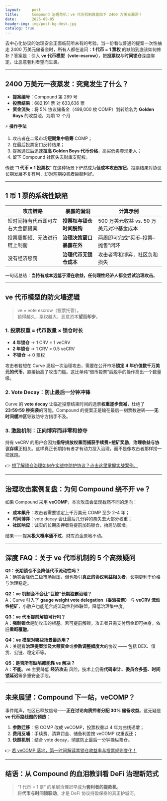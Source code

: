 ```yaml
---
layout:     post
title:      Compound 治理危机：ve 代币机制真能挡下 2400 万美元漏洞？
date:       2025-09-05
header-img: img/post-bg-desk.jpg
catalog: true
---
```


去中心化协议的治理安全正面临前所未有的考验。当一份看似普通的提案一次性抽走 2400 万美元储备金时，所有人都在追问：**1 代币 = 1 票权** 的缺陷到底该如何修补？答案是：引入 **ve 代币模型（vote-escrow）**，把**投票权**与**时间锁仓**深度绑定，让恶意套利者望而生畏。

---

## 2400 万美元一夜蒸发：究竟发生了什么？

- **提案编号**：Compound 第 289 号  
- **投票结果**：682,191 票 对 633,636 票  
- **资金流失**：将 5% 协议储备金（499,000 枚 COMP）划转给名为 **Golden Boys** 的收益池，为期 12 个月

⚡ **操作手法**  
1. 攻击者在二级市场**短期集中吸筹** COMP；  
2. 在最后投票窗口反转结果；  
3. 提案通过后迅速**拉高 Golden Boys 代币价格**，高买低卖套现走人；  
4. 留下 Compound 社区失去财库支配权。

传统 “**1 代币 = 1 投票权**” 在这种场景下俨然成为**低成本攻击按钮**。投票结果对协议长期发展不复有利，却对短期投机者巨额利好。

---

## 1 币 1 票的系统性缺陷

| 攻击链路 | 暴露的漏洞 | 计算示例 |
| --- | --- | --- |
| 短时间持有代币即可左右大金额提案 | **投票权与锁仓时间脱钩** | 500 万美元收益 vs. 50 万美元对冲基金成本 |
| 投票周期短、无法进行链上制衡 | **治理决策窗口暴露在外** | 两周即可完成“买币–投票–抛售”闭环 |
| 没有经济惩罚 | **治理代币无锁仓成本** | 攻击者零和博弈，社区负和损失 |

一句话总结：**当持有成本远低于潜在收益，任何理性经济人都会尝试治理攻击**。

---

## ve 代币模型的防火墙逻辑

> ve = vote escrow（投票托管）。  
> 锁得越久，票权越大，恶意资本**望而却步**。

### 1. 投票权重 = 代币数量 × 锁仓时长

- **4 年锁仓** → 1 CRV = 1 veCRV
- **2 年锁仓** → 1 CRV = 0.5 veCRV
- **不锁仓** → 0 票权

攻击者若想在 Curve 发起一次治理攻击，需要在公开市场**锁定 4 年价值数千万美元的代币**，直接抬高了攻击门槛。这比单纯“借币投票”后脱手的操作高出一个数量级。

### 2. Vote Decay：防止最后一分钟冲锋

Curve 的 **vote decay** 让临近投票结束时间的选票**权重逐步衰减**，杜绝了**23:59:59 秒突袭**的可能。Compound 的提案正是输在最后一刻票数逆转——**无时间缓冲区**导致防守方措手不及。

### 3. 激励机制：正向博弈而非零和掠夺

持有 veCRV 的用户会因为**指导排放权重而捕获手续费+挖矿奖励**，**治理收益与协议存续**正相关。这样真正长期持有者才有动力投入治理，而不是像攻击者那样捞一把就跑。

👉 [想了解锁仓治理如何在实战中防护协议？点击这里掌握实战案例。](https://okxdog.com/)

---

## 治理攻击案例复盘：为何 Compound 绕不开 ve？

如果 Compound 采用 **veCOMP**，本次攻击会呈现截然不同的走向：

- **成本飙升**：攻击者需要锁定上千万美元 COMP 至少 2–4 年；  
- **时间博弈**：vote decay 会让最后几分钟的票失去大部分权重；  
- **社区响应**：诚实的长期质押者将提前加码锁仓，抬高防御墙。

结果——提案**极大概率通不过**，财库资金原地不动。

---

## 深度 FAQ：关于 ve 代币机制的 5 个高频疑问

**Q1：长期锁仓不会降低代币流动性吗？**  
A：确实会降低二级市场抛压，但也吸引**真正的协议利益相关者**，长期更利于价格与治理稳定。

**Q2：ve 机制会不会让“巨鲸”长期独霸治理？**  
A：Curve 引入了 **gauge weight vote delegation（委派投票）** 与 **veCRV 流动性挖矿**，小散户也能组合成流动性利益联盟，降低治理集中度。

**Q3：ve 代币提前解锁可行吗？**  
A：**强制锁仓**是防攻击的根基。若可提前解锁，攻击者只需支付罚金即可抽身，依旧**重蹈覆辙**。

**Q4：ve 模型对哪些场景最适用？**  
A：关键看**治理提案涉及大额资金**或**参数调整幅度大**的协议 —— 包括 DEX、借贷、公链、稳定币等。

**Q5：是否所有缺陷都能靠 ve 解决？**  
A：**不能**。ve 主要降低 **经济攻击** 风险，技术上仍需**代码审计、委员会多签、时间锁延迟**等多重安全手段。

---

## 未来展望：Compound 下一站，veCOMP？

事件尾声，社区已释放信号——**正在讨论向质押者分配 30% 储备收益**。这无疑是 **ve 代币路线图的预热**：

1. **参数迁移**：把 COMP 改成 veCOMP，投票权重以 4 年为曲线递增；  
2. **费用反哺**：手续费、清算罚金、储备利差按 veCOMP 权重返还；  
3. **快照机制**：结合 vote decay，彻底防止最后一分钟操纵票仓。

👉 [若 veCOMP 落地，第一时间解读其锁仓收益率与投票规则变化！](https://okxdog.com/)

---

## 结语：从 Compound 的血泪教训看 DeFi 治理新范式

> “1 代币 = 1 票” 的单层治理迟早成为**套利者的提款机**。  
> 将**代币与时间锁联动**，才是 DeFi 协议持盈保泰的真正护城河。